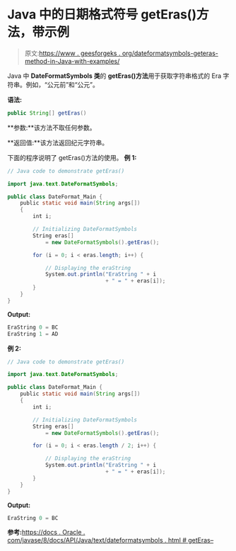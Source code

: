 # Java 中的日期格式符号 getEras()方法，带示例

> 原文:[https://www . geesforgeks . org/dateformatsymbols-geteras-method-in-Java-with-examples/](https://www.geeksforgeeks.org/dateformatsymbols-geteras-method-in-java-with-examples/)

Java 中 **DateFormatSymbols 类**的 **getEras()方法**用于获取字符串格式的 Era 字符串。例如，“公元前”和“公元”。

**语法:**

```java
public String[] getEras()
```

**参数:**该方法不取任何参数。

**返回值:**该方法返回纪元字符串。

下面的程序说明了 getEras()方法的使用。
**例 1:**

```java
// Java code to demonstrate getEras()

import java.text.DateFormatSymbols;

public class DateFormat_Main {
    public static void main(String args[])
    {
        int i;

        // Initializing DateFormatSymbols
        String eras[]
            = new DateFormatSymbols().getEras();

        for (i = 0; i < eras.length; i++) {

            // Displaying the eraString
            System.out.println("EraString " + i
                               + " = " + eras[i]);
        }
    }
}
```

**Output:**

```java
EraString 0 = BC
EraString 1 = AD

```

**例 2:**

```java
// Java code to demonstrate getEras()

import java.text.DateFormatSymbols;

public class DateFormat_Main {
    public static void main(String args[])
    {
        int i;

        // Initializing DateFormatSymbols
        String eras[]
            = new DateFormatSymbols().getEras();

        for (i = 0; i < eras.length / 2; i++) {

            // Displaying the eraString
            System.out.println("EraString " + i
                               + " = " + eras[i]);
        }
    }
}
```

**Output:**

```java
EraString 0 = BC

```

**参考:**[https://docs . Oracle . com/javase/8/docs/API/Java/text/dateformatsymbols . html # getEras–](https://docs.oracle.com/javase/8/docs/api/java/text/DateFormatSymbols.html#getEras--)